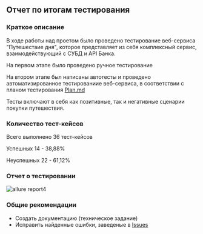 ## Отчет по итогам тестирования

### Краткое описание
В ходе работы над проетом было проведено тестирование веб-сервиса "Путешестаие дня", которое представляет из себя комплексный сервис, взаимодействующий с СУБД и API Банка.

На первом этапе было проведено ручное тестирование

На втором этапе был написаны автотесты и проведено автоматизированное тестированиие веб-сервиса, в соответствии с планом тестирования [Plan.md](https://github.com/iva1111/Diplom-aqa/blob/main/Plan.md)

Тесты включают в себя как позитивные, так и негативные сценарии покупки путешествия.

### Количество тест-кейсов
Всего выполнено 36 тест-кейсов

Успешных 14 - 38,88%

Неуспешных 22 - 61,12%

### Отчет о тестировании
![allure report4](https://user-images.githubusercontent.com/85673637/148179601-a9fc45dd-ca73-48fc-9c39-92c08a3402e0.jpg)


### Общие рекомендации
* Создать документацию (техническое задание) 
* Исправить найденные ошибки, заведеные в [Issues](https://github.com/iva1111/Diplom-aqa/issues)

